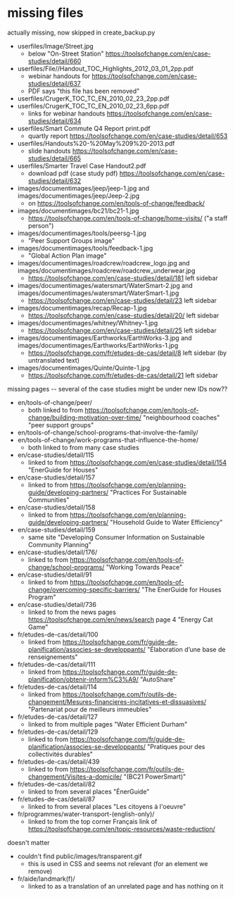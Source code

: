 # missing files

actually missing, now skipped in create_backup.py

* userfiles/Image/Street.jpg
  * below "On-Street Station" https://toolsofchange.com/en/case-studies/detail/660
* userfiles/File//Handout_TOC_Highlights_2012_03_01_2pp.pdf
  * webinar handouts for https://toolsofchange.com/en/case-studies/detail/637
  * PDF says "this file has been removed"
* userfiles/CrugerK_TOC_TC_EN_2010_02_23_2pp.pdf
* userfiles/CrugerK_TOC_TC_EN_2010_02_23_6pp.pdf
  * links for webinar handouts https://toolsofchange.com/en/case-studies/detail/634
* userfiles/Smart Commute Q4 Report print.pdf
  * quartly report https://toolsofchange.com/en/case-studies/detail/653
* userfiles/Handouts%20-%20May%209%20-2013.pdf
  * slide handouts https://toolsofchange.com/en/case-studies/detail/665
* userfiles/Smarter Travel Case Handout2.pdf
  * download pdf (case study pdf) https://toolsofchange.com/en/case-studies/detail/632
* images/documentimages/jeep/jeep-1.jpg and images/documentimages/jeep/Jeep-2.jpg
  * on https://toolsofchange.com/en/tools-of-change/feedback/
* images/documentimages/bc21/bc21-1.jpg
  * https://toolsofchange.com/en/tools-of-change/home-visits/ ("a staff person")
* images/documentimages/tools/peersg-1.jpg
  *  "Peer Support Groups image"
* images/documentimages/tools/feedback-1.jpg
  * "Global Action Plan image"
* images/documentimages/roadcrew/roadcrew_logo.jpg and images/documentimages/roadcrew/roadcrew_underwear.jpg
  * https://toolsofchange.com/en/case-studies/detail/181 left sidebar
* images/documentimages/watersmart/WaterSmart-2.jpg and images/documentimages/watersmart/WaterSmart-1.jpg
  * https://toolsofchange.com/en/case-studies/detail/23 left sidebar
* images/documentimages/recap/Recap-1.jpg
  * https://toolsofchange.com/en/case-studies/detail/20/ left sidebar
* images/documentimages/whitney/Whitney-1.jpg
  * https://toolsofchange.com/en/case-studies/detail/25 left sidebar
* images/documentimages/Earthworks/EarthWorks-3.jpg and images/documentimages/Earthworks/EarthWorks-1.jpg
  * https://toolsofchange.com/fr/etudes-de-cas/detail/8 left sidebar (by untranslated text)
* images/documentimages/Quinte/Quinte-1.jpg
  * https://toolsofchange.com/fr/etudes-de-cas/detail/21 left sidebar


missing pages -- several of the case studies might be under new IDs now??

* en/tools-of-change/peer/
  * both linked to from https://toolsofchange.com/en/tools-of-change/building-motivation-over-time/ "neighbourhood coaches" "peer support groups"
* en/tools-of-change/school-programs-that-involve-the-family/
* en/tools-of-change/work-programs-that-influence-the-home/
  * both linked to from many case studies
* en/case-studies/detail/115
  * linked to from https://toolsofchange.com/en/case-studies/detail/154 "EnerGuide for Houses"
* en/case-studies/detail/157
  * linked to from https://toolsofchange.com/en/planning-guide/developing-partners/ "Practices For Sustainable Communities"
* en/case-studies/detail/158
  * linked to from https://toolsofchange.com/en/planning-guide/developing-partners/ "Household Guide to Water Efficiency"
* en/case-studies/detail/159
  * same site "Developing Consumer Information on Sustainable Community Planning"
* en/case-studies/detail/176/
  * linked to from https://toolsofchange.com/en/tools-of-change/school-programs/ "Working Towards Peace"
* en/case-studies/detail/91
  * linked to from https://toolsofchange.com/en/tools-of-change/overcoming-specific-barriers/  "The EnerGuide for Houses Program"
* en/case-studies/detail/736
  * linked to from the news pages https://toolsofchange.com/en/news/search page 4 "Energy Cat Game"
* fr/etudes-de-cas/detail/100
  * linked from https://toolsofchange.com/fr/guide-de-planification/associes-se-developpants/ "Élaboration d’une base de renseignements"
* fr/etudes-de-cas/detail/111
  * linked from https://toolsofchange.com/fr/guide-de-planification/obtenir-inform%C3%A9/ "AutoShare"
* fr/etudes-de-cas/detail/114
  * linked from https://toolsofchange.com/fr/outils-de-changement/Mesures-financieres-incitatives-et-dissuasives/ "Partenariat pour de meilleurs immeubles"
* fr/etudes-de-cas/detail/127
  * linked to from multiple pages "Water Efficient Durham"
* fr/etudes-de-cas/detail/129
  * linked to from https://toolsofchange.com/fr/guide-de-planification/associes-se-developpants/ "Pratiques pour des collectivités durables"
* fr/etudes-de-cas/detail/439
  * linked to from https://toolsofchange.com/fr/outils-de-changement/Visites-a-domicile/ "(BC21 PowerSmart)"
* fr/etudes-de-cas/detail/82
  * linked to from several places "ÉnerGuide"
* fr/etudes-de-cas/detail/87
  * linked to from several places "Les citoyens à l'oeuvre"
* fr/programmes/water-transport-(english-only)/
  * linked to from the top corner Français link of https://toolsofchange.com/en/topic-resources/waste-reduction/

doesn't matter

* couldn't find public/images/transparent.gif
  * this is used in CSS and seems not relevant (for an element we remove)
* fr/aide/landmark(f)/
  * linked to as a translation of an unrelated page and has nothing on it